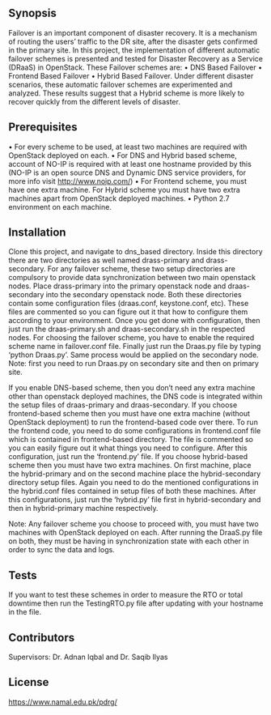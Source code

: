 ## Synopsis

Failover is an important component of disaster recovery. It is a mechanism of routing the users’ traffic to the DR site, after the disaster gets confirmed in the primary site. In this project, the implementation of different automatic failover schemes is presented and tested for Disaster Recovery as a Service (DRaaS) in OpenStack. These Failover schemes are:
   • DNS Based Failover
   • Frontend Based Failover
   • Hybrid Based Failover.
Under different disaster scenarios, these automatic failover schemes are experimented and analyzed. These results suggest that a Hybrid scheme is more likely to recover quickly from the different levels of disaster.

## Prerequisites

• For every scheme to be used, at least two machines are required with OpenStack deployed on each.
• For DNS and Hybrid based scheme, account of NO-IP is required with at least one hostname provided by this (NO-IP is an open source DNS and Dynamic DNS service providers, for more info visit http://www.noip.com/)
• For Frontend scheme, you must have one extra machine. For Hybrid scheme you must have two extra machines apart from OpenStack deployed machines.
• Python 2.7 environment on each machine.

## Installation

Clone this project, and navigate to dns_based directory. Inside this directory there are two directories as well named drass-primary and drass- secondary. For any failover scheme, these two setup directories are compulsory to provide data synchronization between two main openstack nodes. Place drass-primary into the primary openstack node and draas-secondary into the secondary openstack node.
Both these directories contain some configuration files (draas.conf, keystone.conf, etc). These files are commented so you can figure out it that how to configure them according to your environment.
Once you get done with configuration, then just run the draas-primary.sh and draas-secondary.sh in the respected nodes. For choosing the failover scheme, you have to enable the required scheme name in failover.conf file. Finally just run the Draas.py file by typing ‘python Draas.py’. Same process would be applied on the secondary node. Note: first you need to run Draas.py on secondary site and then on primary site.

If you enable DNS-based scheme, then you don’t need any extra machine other than openstack deployed machines, the DNS code is integrated within the setup files of draas-primary and draas-secondary. If you choose frontend-based scheme then you must have one extra machine (without OpenStack deployment) to run the frontend-based code over there. To run the frontend code, you need to do some configurations in frontend.conf file which is contained in frontend-based directory. The file is commented so you can easily figure out it what things you need to configure. After this configuration, just run the ‘frontend.py’ file. If you choose hybrid-based scheme then you must have two extra machines. On first machine, place the hybrid-primary and on the second machine place the hybrid-secondary directory setup files. Again you need to do the mentioned configurations in the hybrid.conf files contained in setup files of both these machines. After this configurations, just run the ‘hybrid.py’ file first in hybrid-secondary and then in hybrid-primary machine respectively.

Note: Any failover scheme you choose to proceed with, you must have two machines with OpenStack deployed on each. After running the DraaS.py file on both, they must be having in synchronization state with each other in order to sync the data and logs.   

## Tests

If you want to test these schemes in order to measure the RTO or total downtime then run the TestingRTO.py file after updating with your hostname in the file.

## Contributors

Supervisors: Dr. Adnan Iqbal and Dr. Saqib Ilyas

 
## License

https://www.namal.edu.pk/pdrg/

